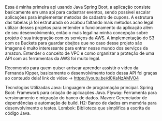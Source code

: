 Essa é minha primeira api usando Java Spring Boot, a aplicação consiste basicamente em uma api para cadastrar eventos, sendo possivel escalar aplicações para implementar metodos de cadastro de cupons. A estrutura das tabelas já foi estruturada só acabou faltando mais 
métodos acho legal utilizar desses projetos para entender o funcionamento da aplicação além de seu desenvolvimento, então o mais legal na minha concepção sobre projeto é sua integração com os serviços da AWS. A implementação do S3 com os Buckets para guardar obejtos
que no caso desse projeto são imagens é muito interessante para entrar nesse mundo dos serviços da amazon. Entender o conceito de VPC e como organizar a proteção de uma API com as ferramentas da AWS foi muito legal.

Recomendo para quem quiser arriscar aprender assistir o video da Fernanda Kipper, basicamente o desenvolvimento todo dessa API foi graças ao conteudo dela!
link do video -> https://youtu.be/d0KaNzAMVO4

Tecnologias Utilizadas
Java: Linguagem de programação principal.
Spring Boot: Framework para criação de aplicações Java.
Flyway: Ferramenta para versionamento e migração do banco de dados.
Maven: Gerenciador de dependências e automação de build.
H2: Banco de dados em memória para desenvolvimento e testes.
Lombok: Biblioteca que simplifica a escrita de código Java.
